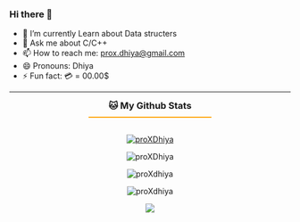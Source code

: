### Hi there 👋


- 🌱 I’m currently Learn about Data structers
- 💬 Ask me about C/C++
- 📫 How to reach me: prox.dhiya@gmail.com
- 😄 Pronouns: Dhiya
- ⚡ Fun fact: 💳 = 00.00$

<hr>

<h3 style="text-align: center; border-bottom: 2px solid orange; padding: 0 0 10px 0; width: 220px; margin: 0 auto; margin-bottom: 30px;">
    <b>🐱 My Github Stats</b>
</h3>

<p align="center">
<a href="https://github.com/proXdhiya/github-profile-trophy"><img src="https://github-profile-trophy.vercel.app/?username=proXdhiya&theme=dracula" alt="proXDhiya" /></a>
</p>

<p align="center">
<img src="https://activity-graph.herokuapp.com/graph?username=proXDhiya&theme=github" alt="proXDhiya" />
</p>

<p align="center"><img src="https://github-readme-stats.vercel.app/api/top-langs/?username=proXDhiya&count_private=true&theme=gotham&line_height=30&hide=html&layout=default" alt="proXdhiya" /></p>

<p align="center"> <img src="https://github-readme-stats.vercel.app/api?username=proXDhiya&show_icons=true&theme=gotham" alt="proXdhiya" />

<p align="center">
<img src="https://metrics.lecoq.io/proXDhiya?template=classic&base.header=0&base.activity=0&base.community=0&base.repositories=0&base.metadata=0&isocalendar=1&pagespeed=1&pagespeed.detailed=false&pagespeed.screenshot=false&isocalendar.duration=half-year&config.timezone=Africa%2FAlgiers&config.animated=true" />
</p>
